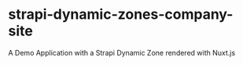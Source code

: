 # strapi-dynamic-zones-company-site
A Demo Application with a Strapi Dynamic Zone rendered with Nuxt.js

